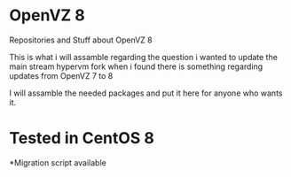 # OpenVZ 8
Repositories and Stuff about OpenVZ 8 

This is what i will assamble regarding the question i wanted to update the main stream hypervm fork when i found there is something regarding updates from OpenVZ 7 to 8

I will assamble the needed packages and put it here for anyone who wants it.

# Tested in CentOS 8
*Migration script available
